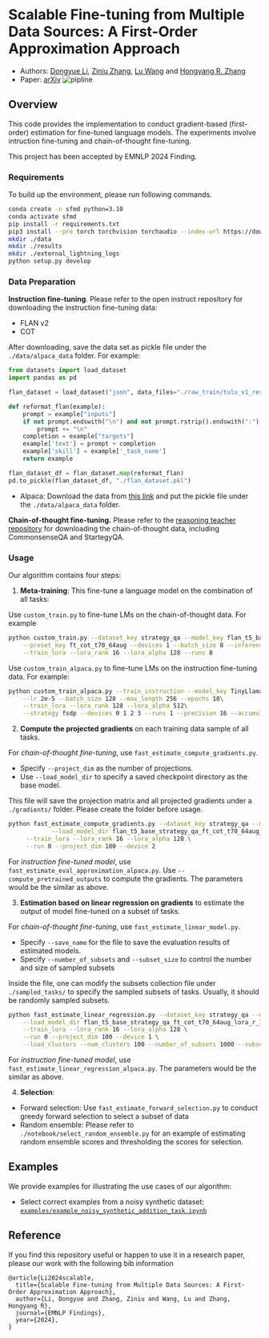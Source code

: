 # Scalable Fine-tuning from Multiple Data Sources: A First-Order Approximation Approach
- Authors: [Dongyue Li](https://lidongyue12138.github.io/), [Ziniu Zhang](https://ziniuzhang.github.io/), [Lu Wang](https://web.eecs.umich.edu/~wangluxy/) and [Hongyang R. Zhang](https://www.hongyangzhang.com/)
- Paper: [arXiv]()
![pipline](./gradex.png)


## Overview

This code provides the implementation to conduct gradient-based (first-order) estimation for fine-tuned language models. The experiments involve intruction fine-tuning and chain-of-thought fine-tuning. 

This project has been accepted by EMNLP 2024 Finding.

### Requirements

To build up the environment, please run following commands.

```bash
conda create -n sfmd python=3.10
conda activate sfmd
pip install -r requirements.txt 
pip3 install --pre torch torchvision torchaudio --index-url https://download.pytorch.org/whl/nightly/cu124  # check the correct version for pytorch nightly about CUDA
mkdir ./data
mkdir ./results
mkdir ./external_lightning_logs
python setup.py develop
```

### Data Preparation

**Instruction fine-tuning**. Please refer to the open instruct repository for downloading the instruction fine-tuning data:

- FLAN v2
- COT

After downloading, save the data set as pickle file under the `./data/alpaca_data` folder.  For example: 

```python
from datasets import load_dataset
import pandas as pd

flan_dataset = load_dataset("json", data_files="./raw_train/tulu_v1_resampled_flan_100k.jsonl")["train"]

def reformat_flan(example):
    prompt = example["inputs"]
    if not prompt.endswith("\n") and not prompt.rstrip().endswith(":"):
        prompt += "\n"
    completion = example["targets"]
    example['text'] = prompt + completion
    example['skill'] = example['_task_name']
    return example

flan_dataset_df = flan_dataset.map(reformat_flan)
pd.to_pickle(flan_dataset_df, "./flan_dataset.pkl")
```

- Alpaca: Download the data from [this link](https://github.com/HazyResearch/skill-it/blob/main/aux_data/alpaca_final.pkl) and put the pickle file under the `./data/alpaca_data` folder.  

**Chain-of-thought fine-tuning.** Please refer to the [reasoning teacher repository](https://github.com/itsnamgyu/reasoning-teacher) for downloading the chain-of-thought data, including CommonsenseQA and StartegyQA. 

### Usage

Our algorithm contains four steps:

1. **Meta-training**: This fine-tune a language model on the combination of all tasks:

Use `custom_train.py` to fine-tune LMs on the chain-of-thought data. For example

```bash
python custom_train.py --dataset_key strategy_qa --model_key flan_t5_base --train_key ft_cot \
    --preset_key ft_cot_t70_64aug --devices 1 --batch_size 8 --inference_batch_size 32 \
    --train_lora --lora_rank 16 --lora_alpha 128 --runs 8
```


Use `custom_train_alpaca.py` to fine-tune LMs on the instruction fine-tuning data. For example:

```bash
python custom_train_alpaca.py --train_instruction --model_key TinyLlama/TinyLlama-1.1B-intermediate-step-1431k-3T\
    --lr 2e-5 --batch_size 128 --max_length 256 --epochs 10\
    --train_lora --lora_rank 128 --lora_alpha 512\
    --strategy fsdp --devices 0 1 2 3 --runs 1 --precision 16 --accumulate 1
```

2. **Compute the projected gradients** on each training data sample of all tasks. 

For *chain-of-thought fine-tuning*, use `fast_estimate_compute_gradients.py`. 

- Specify `--project_dim` as the number of projections. 
- Use `--load_model_dir` to specify a saved checkpoint directory as the base model. 

This file will save the projection matrix and all projected gradients under a `./gradients/` folder. Please create the folder before usage. 

```bash
python fast_estimate_compute_gradients.py --dataset_key strategy_qa --model_key flan_t5_base --preset_key ft_cot_t70_64aug\
			--load_model_dir flan_t5_base_strategy_qa_ft_cot_t70_64aug_lora_r_16_new_run_0/epoch_epoch=17\
     --train_lora --lora_rank 16 --lora_alpha 128 \
     --run 0 --project_dim 100 --device 2 
```

For *instruction fine-tuned model*, use `fast_estimate_eval_approximation_alpaca.py`. Use `--compute_pretrained_outputs` to compute the gradients. The parameters would be the similar as above. 

3. **Estimation based on linear regression on gradients** to estimate the output of model fine-tuned on a subset of tasks. 

For *chain-of-thought fine-tuning*, use `fast_estimate_linear_model.py`. 

- Specify `--save_name` for the file to save the evaluation results of estimated models. 
- Specify `--number_of_subsets` and `--subset_size` to control the number and size of sampled subsets

Inside the file, one can modify the subsets collection file under `./sampled_tasks/` to specify the sampled subsets of tasks. Usually, it should be randomly sampled subsets. 

```bash
python fast_estimate_linear_regression.py --dataset_key strategy_qa --model_key flan_t5_base --preset_key ft_cot_t70_64aug\
    --load_model_dir flan_t5_base_strategy_qa_ft_cot_t70_64aug_lora_r_16_new_run_0/epoch_epoch=17\
    --train_lora --lora_rank 16 --lora_alpha 128 \
    --run 0 --project_dim 100 --device 1 \
    --load_clusters --num_clusters 100 --number_of_subsets 1000 --subset_size 0.5 --scale 0.4
```

For *instruction fine-tuned model*, use `fast_estimate_linear_regression_alpaca.py`.  The parameters would be the similar as above. 

4. **Selection**: 

- Forward selection: Use `fast_estimate_forward_selection.py` to conduct greedy forward selection to select a subset of data
- Random ensemble: Please refer to `./notebook/select_random_ensemble.py` for an example of estimating random ensemble scores and thresholding the scores for selection. 

## Examples

We provide examples for illustrating the use cases of our algorithm:
- Select correct examples from a noisy synthetic dataset: [`examples/example_noisy_synthetic_addition_task.ipynb`](https://github.com/VirtuosoResearch/Scalable-finetuning/blob/main/examples/example_noisy_synthetic_addition_task.ipynb)


## Reference
If you find this repository useful or happen to use it in a research paper, please our work with the following bib information

```
@article{Li2024scalable,
  title={Scalable Fine-tuning from Multiple Data Sources: A First-Order Approximation Approach},
  author={Li, Dongyue and Zhang, Ziniu and Wang, Lu and Zhang, Hongyang R},
  journal={EMNLP Findings},
  year={2024},
}
```

